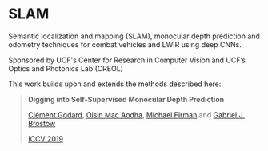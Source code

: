 # SLAM
Semantic localization and mapping (SLAM), monocular depth prediction and odometry techniques for combat vehicles and LWIR using deep CNNs.

Sponsored by UCF's Center for Research in Computer Vision and UCF’s Optics and Photonics Lab (CREOL)

This work builds upon and extends the methods described here:

> **Digging into Self-Supervised Monocular Depth Prediction**
>
> [Clément Godard](http://www0.cs.ucl.ac.uk/staff/C.Godard/), [Oisin Mac Aodha](http://vision.caltech.edu/~macaodha/), [Michael Firman](http://www.michaelfirman.co.uk) and [Gabriel J. Brostow](http://www0.cs.ucl.ac.uk/staff/g.brostow/)  
>
> [ICCV 2019](https://arxiv.org/abs/1806.01260)

